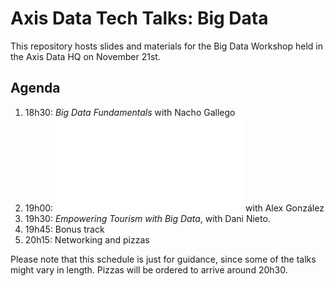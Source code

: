 # Axis Data Tech Talks: Big Data

This repository hosts slides and materials for the Big Data Workshop held in the Axis Data HQ on November 21st.

## Agenda

1. 18h30: _Big Data Fundamentals_ with Nacho Gallego
2. 19h00: ![_Analysis problems, data solutions_](/r/axis-ws-slides.html) with Alex González
3. 19h30: _Empowering Tourism with Big Data_, with Dani Nieto.
4. 19h45: Bonus track
5. 20h15: Networking and pizzas

Please note that this schedule is just for guidance, since some of the talks might vary in length. Pizzas will be ordered to arrive around 20h30.


